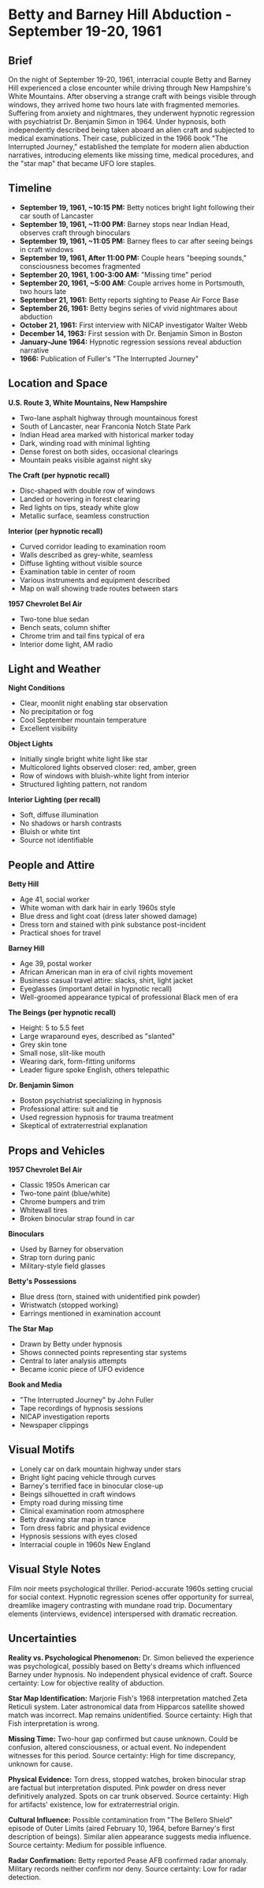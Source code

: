# Betty and Barney Hill Abduction - September 19-20, 1961

## Brief
On the night of September 19-20, 1961, interracial couple Betty and Barney Hill experienced a close encounter while driving through New Hampshire's White Mountains. After observing a strange craft with beings visible through windows, they arrived home two hours late with fragmented memories. Suffering from anxiety and nightmares, they underwent hypnotic regression with psychiatrist Dr. Benjamin Simon in 1964. Under hypnosis, both independently described being taken aboard an alien craft and subjected to medical examinations. Their case, publicized in the 1966 book "The Interrupted Journey," established the template for modern alien abduction narratives, introducing elements like missing time, medical procedures, and the "star map" that became UFO lore staples.

## Timeline
- **September 19, 1961, ~10:15 PM:** Betty notices bright light following their car south of Lancaster
- **September 19, 1961, ~11:00 PM:** Barney stops near Indian Head, observes craft through binoculars
- **September 19, 1961, ~11:05 PM:** Barney flees to car after seeing beings in craft windows
- **September 19, 1961, After 11:00 PM:** Couple hears "beeping sounds," consciousness becomes fragmented
- **September 20, 1961, 1:00-3:00 AM:** "Missing time" period
- **September 20, 1961, ~5:00 AM:** Couple arrives home in Portsmouth, two hours late
- **September 21, 1961:** Betty reports sighting to Pease Air Force Base
- **September 26, 1961:** Betty begins series of vivid nightmares about abduction
- **October 21, 1961:** First interview with NICAP investigator Walter Webb
- **December 14, 1963:** First session with Dr. Benjamin Simon in Boston
- **January-June 1964:** Hypnotic regression sessions reveal abduction narrative
- **1966:** Publication of Fuller's "The Interrupted Journey"

## Location and Space
**U.S. Route 3, White Mountains, New Hampshire**
- Two-lane asphalt highway through mountainous forest
- South of Lancaster, near Franconia Notch State Park
- Indian Head area marked with historical marker today
- Dark, winding road with minimal lighting
- Dense forest on both sides, occasional clearings
- Mountain peaks visible against night sky

**The Craft (per hypnotic recall)**
- Disc-shaped with double row of windows
- Landed or hovering in forest clearing
- Red lights on tips, steady white glow
- Metallic surface, seamless construction

**Interior (per hypnotic recall)**
- Curved corridor leading to examination room
- Walls described as grey-white, seamless
- Diffuse lighting without visible source
- Examination table in center of room
- Various instruments and equipment described
- Map on wall showing trade routes between stars

**1957 Chevrolet Bel Air**
- Two-tone blue sedan
- Bench seats, column shifter
- Chrome trim and tail fins typical of era
- Interior dome light, AM radio

## Light and Weather
**Night Conditions**
- Clear, moonlit night enabling star observation
- No precipitation or fog
- Cool September mountain temperature
- Excellent visibility

**Object Lights**
- Initially single bright white light like star
- Multicolored lights observed closer: red, amber, green
- Row of windows with bluish-white light from interior
- Structured lighting pattern, not random

**Interior Lighting (per recall)**
- Soft, diffuse illumination
- No shadows or harsh contrasts
- Bluish or white tint
- Source not identifiable

## People and Attire
**Betty Hill**
- Age 41, social worker
- White woman with dark hair in early 1960s style
- Blue dress and light coat (dress later showed damage)
- Dress torn and stained with pink substance post-incident
- Practical shoes for travel

**Barney Hill**
- Age 39, postal worker
- African American man in era of civil rights movement
- Business casual travel attire: slacks, shirt, light jacket
- Eyeglasses (important detail in hypnotic recall)
- Well-groomed appearance typical of professional Black men of era

**The Beings (per hypnotic recall)**
- Height: 5 to 5.5 feet
- Large wraparound eyes, described as "slanted"
- Grey skin tone
- Small nose, slit-like mouth
- Wearing dark, form-fitting uniforms
- Leader figure spoke English, others telepathic

**Dr. Benjamin Simon**
- Boston psychiatrist specializing in hypnosis
- Professional attire: suit and tie
- Used regression hypnosis for trauma treatment
- Skeptical of extraterrestrial explanation

## Props and Vehicles
**1957 Chevrolet Bel Air**
- Classic 1950s American car
- Two-tone paint (blue/white)
- Chrome bumpers and trim
- Whitewall tires
- Broken binocular strap found in car

**Binoculars**
- Used by Barney for observation
- Strap torn during panic
- Military-style field glasses

**Betty's Possessions**
- Blue dress (torn, stained with unidentified pink powder)
- Wristwatch (stopped working)
- Earrings mentioned in examination account

**The Star Map**
- Drawn by Betty under hypnosis
- Shows connected points representing star systems
- Central to later analysis attempts
- Became iconic piece of UFO evidence

**Book and Media**
- "The Interrupted Journey" by John Fuller
- Tape recordings of hypnosis sessions
- NICAP investigation reports
- Newspaper clippings

## Visual Motifs
- Lonely car on dark mountain highway under stars
- Bright light pacing vehicle through curves
- Barney's terrified face in binocular close-up
- Beings silhouetted in craft windows
- Empty road during missing time
- Clinical examination room atmosphere
- Betty drawing star map in trance
- Torn dress fabric and physical evidence
- Hypnosis sessions with eyes closed
- Interracial couple in 1960s New England

## Visual Style Notes
Film noir meets psychological thriller. Period-accurate 1960s setting crucial for social context. Hypnotic regression scenes offer opportunity for surreal, dreamlike imagery contrasting with mundane road trip. Documentary elements (interviews, evidence) interspersed with dramatic recreation.

## Uncertainties
**Reality vs. Psychological Phenomenon:** Dr. Simon believed the experience was psychological, possibly based on Betty's dreams which influenced Barney under hypnosis. No independent physical evidence of craft. Source certainty: Low for objective reality of abduction.

**Star Map Identification:** Marjorie Fish's 1968 interpretation matched Zeta Reticuli system. Later astronomical data from Hipparcos satellite showed match was incorrect. Map remains unidentified. Source certainty: High that Fish interpretation is wrong.

**Missing Time:** Two-hour gap confirmed but cause unknown. Could be confusion, altered consciousness, or actual event. No independent witnesses for this period. Source certainty: High for time discrepancy, unknown for cause.

**Physical Evidence:** Torn dress, stopped watches, broken binocular strap are factual but interpretation disputed. Pink powder on dress never definitively analyzed. Spots on car trunk observed. Source certainty: High for artifacts' existence, low for extraterrestrial origin.

**Cultural Influence:** Possible contamination from "The Bellero Shield" episode of Outer Limits (aired February 10, 1964, before Barney's first description of beings). Similar alien appearance suggests media influence. Source certainty: Medium for possible influence.

**Radar Confirmation:** Betty reported Pease AFB confirmed radar anomaly. Military records neither confirm nor deny. Source certainty: Low for radar detection.